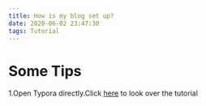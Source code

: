 ```yaml
---
title: How is my blog set up?
date: 2020-06-02 23:47:30
tags: Tutorial
---
```


# Some Tips

1.Open Typora directly.Click [here](https://www.dazhuanlan.com/2020/03/06/5e617a0666d9a/) to look over the tutorial



